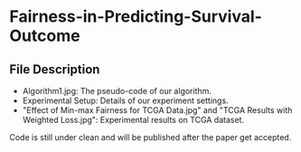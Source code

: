 # Fairness-in-Predicting-Survival-Outcome

## File Description
- Algorithm1.jpg: The pseudo-code of our algorithm.
- Experimental Setup: Details of our experiment settings. 
- "Effect of Min-max Fairness for TCGA Data.jpg" and "TCGA Results with Weighted Loss.jpg": Experimental results on TCGA dataset.

Code is still under clean and will be published after the paper get accepted. 
